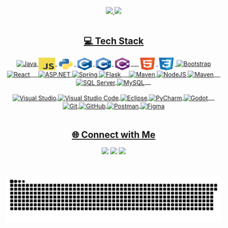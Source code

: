 <div align="center">
  <a href="https://github.com/alissonlamarque">
  <img height="160em" src="https://github-readme-stats.vercel.app/api?username=alissonlamarque&show_icons=true&theme=rose_pine&include_all_commits=true&count_private=true"/>
  <img height="160em" src="https://github-readme-stats.vercel.app/api/top-langs/?username=alissonlamarque&layout=compact&langs_count=7&theme=rose_pine&hide_progress=true&hide=CSS,HTML,SCSS"/>
</div>

<div align="center"><br/>
  <h2>💻 Tech Stack</h2>
  <img align="center" alt="Java" height="30" width="40" src="https://cdn.jsdelivr.net/gh/devicons/devicon/icons/java/java-original.svg">
  <img align="center" alt="JavaScript" height="30" width="40" src="https://raw.githubusercontent.com/devicons/devicon/master/icons/javascript/javascript-original.svg">
  <img align="center" alt="Python" height="30" width="40" src="https://raw.githubusercontent.com/devicons/devicon/master/icons/python/python-original.svg">
  <img align="center" alt="C" height="30" width="40" src="https://raw.githubusercontent.com/devicons/devicon/master/icons/c/c-original.svg">
  <img align="center" alt="Cplusplus" height="30" width="40" src="https://raw.githubusercontent.com/devicons/devicon/master/icons/cplusplus/cplusplus-original.svg">
  <img align="center" alt="CSharp" height="30" width="40" src="https://raw.githubusercontent.com/devicons/devicon/master/icons/csharp/csharp-original.svg">
  &nbsp;&nbsp;&nbsp;
  <img align="center" alt="HTML5" height="30" width="40" src="https://raw.githubusercontent.com/devicons/devicon/master/icons/html5/html5-original.svg">
  <img align="center" alt="CSS3" height="30" width="40" src="https://raw.githubusercontent.com/devicons/devicon/master/icons/css3/css3-original.svg">
  <img align="center" alt="Bootstrap" height="30" width="40" src="https://cdn.jsdelivr.net/gh/devicons/devicon/icons/bootstrap/bootstrap-original.svg">
  <img align="center" alt="React" height="30" width="40" src="https://cdn.jsdelivr.net/gh/devicons/devicon/icons/react/react-original.svg">
  &nbsp;&nbsp;&nbsp;
  <img align="center" alt="ASP.NET" height="30" width="40" src="https://cdn.jsdelivr.net/gh/devicons/devicon/icons/dotnetcore/dotnetcore-original.svg">
  <img align="center" alt="Spring" height="30" width="40" src="https://cdn.jsdelivr.net/gh/devicons/devicon/icons/spring/spring-original.svg">
  <img align="center" alt="Flask" height="30" width="40" src="https://cdn.jsdelivr.net/gh/devicons/devicon/icons/flask/flask-original.svg">
  &nbsp;&nbsp;&nbsp;
  <img align="center" alt="Maven" height="30" width="40" src="https://cdn.jsdelivr.net/gh/devicons/devicon/icons/maven/maven-original.svg">
  <img align="center" alt="NodeJS" height="30" width="40" src="https://cdn.jsdelivr.net/gh/devicons/devicon/icons/nodejs/nodejs-original.svg">
  <img align="center" alt="Maven" height="30" width="40" src="https://cdn.jsdelivr.net/gh/devicons/devicon/icons/anaconda/anaconda-original.svg">
  &nbsp;&nbsp;&nbsp;
  <img align="center" alt="SQL Server" height="30" width="40" src="https://cdn.jsdelivr.net/gh/devicons/devicon/icons/microsoftsqlserver/microsoftsqlserver-original.svg">
  <img align="center" alt="MySQL" height="30" width="40" src="https://cdn.jsdelivr.net/gh/devicons/devicon/icons/mysql/mysql-original.svg">
  &nbsp;&nbsp;&nbsp;<br/><br/>
  <img align="center" alt="Visual Studio" height="30" width="40" src="https://cdn.jsdelivr.net/gh/devicons/devicon/icons/visualstudio/visualstudio-original.svg">
  <img align="center" alt="Visual Studio Code" height="30" width="40" src="https://cdn.jsdelivr.net/gh/devicons/devicon/icons/vscode/vscode-original.svg">
  <img align="center" alt="Eclipse" height="30" width="40" src="https://cdn.jsdelivr.net/gh/devicons/devicon/icons/eclipse/eclipse-original.svg">
  <img align="center" alt="PyCharm" height="30" width="40" src="https://cdn.jsdelivr.net/gh/devicons/devicon/icons/pycharm/pycharm-original.svg">
  <img align="center" alt="Godot" height="30" width="40" src="https://cdn.jsdelivr.net/gh/devicons/devicon/icons/godot/godot-original.svg">
  &nbsp;&nbsp;&nbsp;
  <img align="center" alt="Git" height="30" width="40" src="https://cdn.jsdelivr.net/gh/devicons/devicon/icons/git/git-original.svg">
  <img align="center" alt="GitHub" height="30" width="40" src="https://cdn.jsdelivr.net/gh/devicons/devicon/icons/github/github-original.svg"> 
  <img align="center" alt="Postman" height="30" width="40" src="https://cdn.jsdelivr.net/gh/devicons/devicon/icons/postman/postman-original.svg">
  <img align="center" alt="Figma" height="30" width="40" src="https://cdn.jsdelivr.net/gh/devicons/devicon/icons/figma/figma-original.svg">
</div><br/>

<div align="center">
  <h2>🌐 Connect with Me</h2>
  <a href = "mailto:alissonlamarque.si@gmail.com"><img src="https://img.shields.io/badge/-Gmail-%23333?style=for-the-badge&logo=gmail&logoColor=white" target="_blank"></a>
  <a href="https://www.linkedin.com/in/alisson-de-almeida-lamarque-ba1803210/" target="_blank"><img src="https://img.shields.io/badge/-LinkedIn-%230077B5?style=for-the-badge&logo=linkedin&logoColor=white" target="_blank"></a> 
  <a href="https://instagram.com/alisson_lamarque" target="_blank"><img src="https://img.shields.io/badge/-Instagram-%23E4405F?style=for-the-badge&logo=instagram&logoColor=white" target="_blank"></a>
</div><br/>

##

<div align="center">
  
  ![snake gif](https://github.com/alissonlamarque/alissonlamarque/blob/output/github-snake-dark.svg)
</div>

